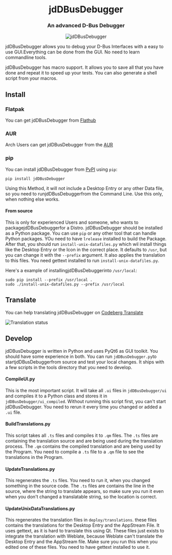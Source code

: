 <h1 align="center">jdDBusDebugger</h1>

<h3 align="center">An advanced D-Bus Debugger</h3>

<p align="center">
    <img alt="jdDBusDebugger" src="screenshots/MainWindow.png"/>
</p>

jdDBusDebugger allows you to debug your D-Bus Interfaces with a easy to use GUI.Everything can be done from the GUI. No need to learn commandline tools.

jdDBusDebugger has macro support. It allows you to save all that you have done and repeat it to speed up your tests. You can also generate a shell script from your macros.

## Install

### Flatpak
You can get jdDBusDebugger from [Flathub](https://flathub.org/apps/details/page.codeberg.JakobDev.jdDBusDebugger)

### AUR
Arch Users can get jdDBusDebugger from the [AUR](https://aur.archlinux.org/packages/jddbusdebugger)

### pip
You can install jdDBusDebugger from [PyPI](https://pypi.org/project/jdDBusDebugger) using `pip`:
```shell
pip install jdDBusDebugger
```
Using this Method, it will not include a Desktop Entry or any other Data file, so you need to runjdDBusDebuggerfrom the Command Line.
Use this only, when nothing else works.

#### From source
This is only for experienced Users and someone, who wants to packagejdDBusDebuggerfor a Distro.
jdDBusDebugger should be installed as a Python package.
You can use `pip` or any other tool that can handle Python packages.
YOu need to have `lrelease` installed to build the Package.
After that, you should run `install-unix-datafiles.py` which wil install things like the Desktop Entry or the Icon in the correct place.
It defaults to `/usr`, but you can change it with the `--prefix` argument.
It also applies the translation to this files.
You need gettext installed to run `install-unix-datafiles.py`.

Here's a example of installingjdDBusDebuggerinto `/usr/local`:
```shell
sudo pip install --prefix /usr/local .
sudo ./install-unix-datafiles.py --prefix /usr/local
```

## Translate
You can help translating jdDBusDebugger on [Codeberg Translate](https://translate.codeberg.org/projects/jdDBusDebugger)

![Translation status](https://translate.codeberg.org/widget/jdDBusDebugger/jdDBusDebugger/multi-auto.svg)

## Develop
jdDBusDebugger is written in Python and uses PyQt6 as GUI toolkit. You should have some experience in both.
You can run `jdDBusDebugger.py`to startjdDBusDebuggerfrom source and test your local changes.
It ships with a few scripts in the tools directory that you need to develop.


#### CompileUI.py
This is the most important script. It will take all `.ui` files in `jdDBusDebugger/ui` and compiles it to a Python class
and stores it in `jdDBusDebugger/ui_compiled`. Without running this script first, you can't start jdDBusDebugger.
You need to rerun it every time you changed or added a `.ui` file.

#### BuildTranslations.py
This script takes all `.ts` files and compiles it to `.qm` files.
The `.ts` files are containing the translation source and are being used during the translation process.
The `.qm` contains the compiled translation and are being used by the Program.
You need to compile a `.ts` file to a `.qm` file to see the translations in the Program.

#### UpdateTranslations.py
This regenerates the `.ts` files. You need to run it, when you changed something in the source code.
The `.ts` files are contains the line in the source, where the string to translate appears,
so make sure you run it even when you don't changed a translatable string, so the location is correct.

####  UpdateUnixDataTranslations.py
This regenerates the translation files in `deploy/translations`. these files contains the translations for the Desktop Entry and the AppStream File.
It uses gettext, as it is hard to translate this using Qt.
These files just exists to integrate the translation with Weblate, because Weblate can't translate the Desktop Entry and the AppStream file.
Make sure you run this when you edited one of these files.
You need to have gettext installed to use it.
